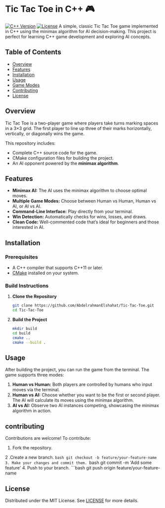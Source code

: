 # Tic Tac Toe in C++ 🎮
[![C++ Version](https://img.shields.io/badge/C++-23%2B-blue.svg)](https://isocpp.org/)
[![License](https://img.shields.io/badge/License-MIT-yellow.svg)](https://opensource.org/licenses/MIT)
A simple, classic Tic Tac Toe game implemented in C++ using the minimax algorithm for AI decision-making. This project is perfect for learning C++ game development and exploring AI concepts.

## Table of Contents

- [Overview](#overview)
- [Features](#features)
- [Installation](#installation)
- [Usage](#usage)
- [Game Modes](#game-modes)
- [Contributing](#contributing)
- [License](#license)

## Overview

Tic Tac Toe is a two-player game where players take turns marking spaces in a 3×3 grid. The first player to line up three of their marks horizontally, vertically, or diagonally wins the game.

This repository includes:
- Complete C++ source code for the game.
- CMake configuration files for building the project.
- An AI opponent powered by the **minimax algorithm**.

## Features

- **Minimax AI:** The AI uses the minimax algorithm to choose optimal moves.
- **Multiple Game Modes:** Choose between Human vs Human, Human vs AI, or AI vs AI.
- **Command-Line Interface:** Play directly from your terminal.
- **Win Detection:** Automatically checks for wins, losses, and draws.
- **Clean Code:** Well-commented code that’s ideal for beginners and those interested in AI.

## Installation

### Prerequisites

- A C++ compiler that supports C++11 or later.
- [CMake](https://cmake.org/) installed on your system.

### Build Instructions

1. **Clone the Repository**

   ```bash
   git clone https://github.com/AbdelrahmanElshahat/Tic-Tac-Toe.git
   cd Tic-Tac-Toe
2. **Build the Project**

   ```bash
   mkdir build
   cd build
   cmake ..
   cmake --build .

## Usage
After building the project, you can run the game from the terminal. The game supports three modes:

1. **Human vs Human:** Both players are controlled by humans who input moves via the terminal.
2. **Human vs AI:** Choose whether you want to be the first or second player. The AI will calculate its moves using the minimax algorithm.
3. **AI vs AI:** Observe two AI instances competing, showcasing the minimax algorithm in action.

## contributing

Contributions are welcome! To contribute:

1. Fork the repository.

2 .Create a new branch.
    ```bash
    git checkout -b feature/your-feature-name
3. Make your changes and commit them.
    ```bash
    git commit -m 'Add some feature'
4. Push to your branch.
    ```bash
    git push origin feature/your-feature-name

## License
Distributed under the MIT License. See [LICENSE](License) for more details.


